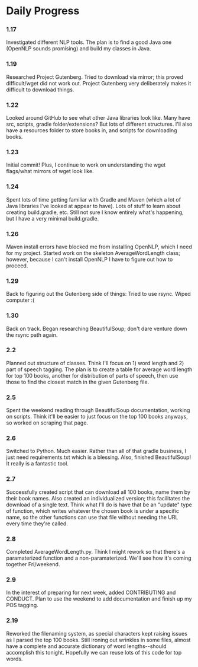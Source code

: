 # Daily Progress
### 1.17
Investigated different NLP tools. The plan is to find a good Java one (OpenNLP sounds promising) and build my classes in Java.

### 1.19
Researched Project Gutenberg. Tried to download via mirror; this proved difficult/wget did not work out. Project Gutenberg very deliberately makes it difficult to download things.

### 1.22
Looked around GitHub to see what other Java libraries look like. Many have src, scripts, gradle folder/extensions? But lots of different structures. I'll also have a resources folder to store books in, and scripts for downloading books.

### 1.23
Initial commit! Plus, I continue to work on understanding the wget flags/what mirrors of wget look like.

### 1.24
Spent lots of time getting familiar with Gradle and Maven (which a lot of Java libraries I've looked at appear to have). Lots of stuff to learn about creating build.gradle, etc. Still not sure I know entirely what's happening, but I have a very minimal build.gradle.

### 1.26
Maven install errors have blocked me from installing OpenNLP, which I need for my project. Started work on the skeleton AverageWordLength class; however, because I can't install OpenNLP I have to figure out how to proceed.

### 1.29
Back to figuring out the Gutenberg side of things: Tried to use rsync. Wiped computer :(

### 1.30
Back on track. Began researching BeautifulSoup; don't dare venture down the rsync path again.

### 2.2
Planned out structure of classes. Think I'll focus on 1) word length and 2) part of speech tagging. The plan is to create a table for average word length for top 100 books, another for distribution of parts of speech, then use those to find the closest match in the given Gutenberg file.

### 2.5
Spent the weekend reading through BeautifulSoup documentation, working on scripts. Think it'll be easier to just focus on the top 100 books anyways, so worked on scraping that page.

### 2.6
Switched to Python. Much easier. Rather than all of that gradle business, I just need requirements.txt which is a blessing. Also, finished BeautifulSoup! It really is a fantastic tool.

### 2.7
Successfully created script that can download all 100 books, name them by their book names. Also created an individualized version; this facilitates the download of a single text. Think what I'll do is have that be an "update" type of function, which writes whatever the chosen book is under a specific name, so the other functions can use that file without needing the URL every time they're called.

### 2.8
Completed AverageWordLength.py. Think I might rework so that there's a paramaterized function and a non-paramaterized. We'll see how it's coming together Fri/weekend.


### 2.9
In the interest of preparing for next week, added CONTRIBUTING and CONDUCT. Plan to use the weekend to add documentation and finish up my POS tagging.

### 2.19
Reworked the filenaming system, as special characters kept raising issues as I parsed the top 100 books. Still ironing out wrinkles in some files, almost have a complete and accurate dictionary of word lengths--should accomplish this tonight. Hopefully we can reuse lots of this code for top words.
